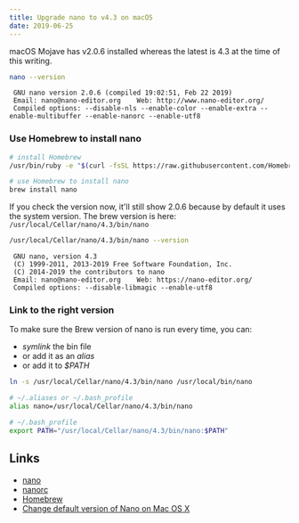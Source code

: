 ```yaml
---
title: Upgrade nano to v4.3 on macOS
date: 2019-06-25
---
```


macOS Mojave has v2.0.6 installed whereas the latest is 4.3 at the time of this writing.

```bash
nano --version
```

```
 GNU nano version 2.0.6 (compiled 19:02:51, Feb 22 2019)
 Email: nano@nano-editor.org	Web: http://www.nano-editor.org/
 Compiled options: --disable-nls --enable-color --enable-extra --enable-multibuffer --enable-nanorc --enable-utf8
```

### Use Homebrew to install nano

```bash
# install Homebrew
/usr/bin/ruby -e "$(curl -fsSL https://raw.githubusercontent.com/Homebrew/install/master/install)"

# use Homebrew to install nano
brew install nano
```

If you check the version now, it'll still show 2.0.6 because by default it uses the system version. The brew version is here: `/usr/local/Cellar/nano/4.3/bin/nano`

```bash
/usr/local/Cellar/nano/4.3/bin/nano --version
```

```
 GNU nano, version 4.3
 (C) 1999-2011, 2013-2019 Free Software Foundation, Inc.
 (C) 2014-2019 the contributors to nano
 Email: nano@nano-editor.org	Web: https://nano-editor.org/
 Compiled options: --disable-libmagic --enable-utf8
```

### Link to the right version

To make sure the Brew version of nano is run every time, you can:

- _symlink_ the bin file
- or add it as an _alias_
- or add it to _\$PATH_

```bash
ln -s /usr/local/Cellar/nano/4.3/bin/nano /usr/local/bin/nano
```

```bash
# ~/.aliases or ~/.bash_profile
alias nano=/usr/local/Cellar/nano/4.3/bin/nano
```

```bash
# ~/.bash_profile
export PATH="/usr/local/Cellar/nano/4.3/bin/nano:$PATH"
```

## Links

- [nano](https://www.nano-editor.org/)
- [nanorc](https://www.nano-editor.org/dist/v2.1/nanorc.5.html)
- [Homebrew](https://brew.sh/)
- [Change default version of Nano on Mac OS X](https://superuser.com/a/1274881/151497)
